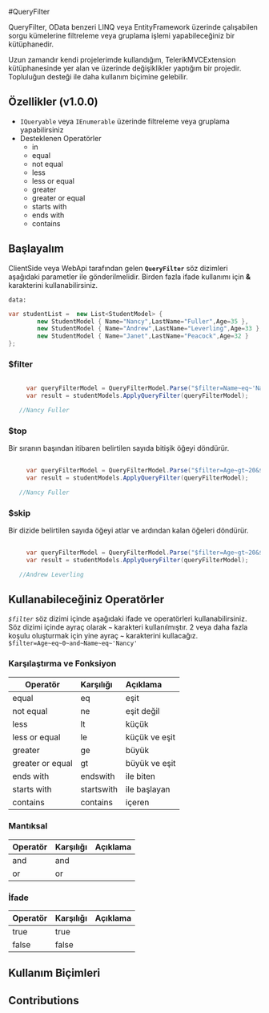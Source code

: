 #QueryFilter

QueryFilter, OData benzeri LINQ veya EntityFramework üzerinde çalışabilen sorgu kümelerine filtreleme veya gruplama işlemi yapabileceğiniz bir kütüphanedir. 

Uzun zamandır kendi projelerimde kullandığım, TelerikMVCExtension kütüphanesinde yer alan ve üzerinde değişiklikler yaptığım bir projedir. Topluluğun desteği ile daha kullanım biçimine gelebilir.


## Özellikler (v1.0.0)


* `IQueryable` veya `IEnumerable` üzerinde filtreleme veya gruplama yapabilirsiniz
* Desteklenen Operatörler
  * in
  * equal
  * not equal
  * less
  * less or equal
  * greater
  * greater or equal
  * starts with
  * ends with
  * contains
 


## Başlayalım
ClientSide veya WebApi tarafından gelen **`QueryFilter`** söz dizimleri aşağıdaki parametler ile gönderilmelidir. Birden fazla ifade kullanımı için **&** karakterini kullanabilirsiniz.

`data:`

```csharp
var studentList =  new List<StudentModel> {
        new StudentModel { Name="Nancy",LastName="Fuller",Age=35 },
        new StudentModel { Name="Andrew",LastName="Leverling",Age=33 },
        new StudentModel { Name="Janet",LastName="Peacock",Age=32 }
};
```


### $filter

```csharp
    
     var queryFilterModel = QueryFilterModel.Parse("$filter=Name~eq~'Nancy'");
     var result = studentModels.ApplyQueryFilter(queryFilterModel);

   //Nancy Fuller         
```

### $top

Bir sıranın başından itibaren belirtilen sayıda bitişik öğeyi döndürür.


```csharp
    
     var queryFilterModel = QueryFilterModel.Parse("$filter=Age~gt~20&$top=1");
     var result = studentModels.ApplyQueryFilter(queryFilterModel);

   //Nancy Fuller         
```


### $skip

Bir dizide belirtilen sayıda öğeyi atlar ve ardından kalan öğeleri döndürür.


```csharp
    
     var queryFilterModel = QueryFilterModel.Parse("$filter=Age~gt~20&$top=1&$skip=1");
     var result = studentModels.ApplyQueryFilter(queryFilterModel);

   //Andrew Leverling         
```


## Kullanabileceğiniz Operatörler

*`$filter`* söz dizimi içinde aşağıdaki ifade ve operatörleri kullanabilirsiniz. Söz dizimi içinde ayraç olarak **`~`** karakteri kullanılmıştır. 2 veya daha fazla koşulu oluşturmak için yine ayraç **`~`** karakterini kullacağız. `$filter=Age~eq~0~and~Name~eq~'Nancy'`


### Karşılaştırma ve Fonksiyon

| Operatör          |  Karşılığı           | Açıklama  |
| -------------     |:-------------|:-----|
| equal             | eq           |   eşit |
| not equal         | ne           |   eşit değil |
| less              | lt           |   küçük |
| less or equal     | le           |   küçük ve eşit |
| greater           | ge           |   büyük |
| greater or equal  | gt           |   büyük ve eşit |
| ends with         | endswith     |   ile biten |
| starts with       | startswith   |   ile başlayan |
| contains          | contains     |   içeren |

### Mantıksal

| Operatör          |  Karşılığı  | Açıklama  |
| -------------     |:-------------|:-----|
| and               | and      |      |
| or                | or       |      |


### İfade

| Operatör          |  Karşılığı  | Açıklama  |
| -------------     |:-------------|:-----|
| true              | true      |      |
| false             | false       |      |

  
## Kullanım Biçimleri








## Contributions